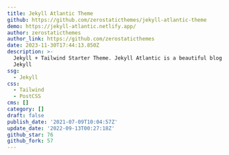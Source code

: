 ```yaml
---
title: Jekyll Atlantic Theme
github: https://github.com/zerostaticthemes/jekyll-atlantic-theme
demo: https://jekyll-atlantic.netlify.app/
author: zerostaticthemes
author_link: https://github.com/zerostaticthemes
date: 2023-11-30T17:44:13.850Z
description: >-
  Jekyll + Tailwind Starter Theme. Jekyll Atlantic is a beautiful blog theme for
  Jekyll
ssg:
  - Jekyll
css:
  - Tailwind
  - PostCSS
cms: []
category: []
draft: false
publish_date: '2021-07-09T10:04:57Z'
update_date: '2022-09-13T00:27:18Z'
github_star: 76
github_fork: 57
---
```

